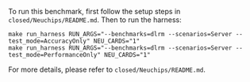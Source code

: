To run this benchmark, first follow the setup steps in `closed/Neuchips/README.md`. Then to run the harness:

```
make run_harness RUN_ARGS="--benchmarks=dlrm --scenarios=Server --test_mode=AccuracyOnly" NEU_CARDS="1"
make run_harness RUN_ARGS="--benchmarks=dlrm --scenarios=Server --test_mode=PerformanceOnly" NEU_CARDS="1"
```

For more details, please refer to `closed/Neuchips/README.md`.
